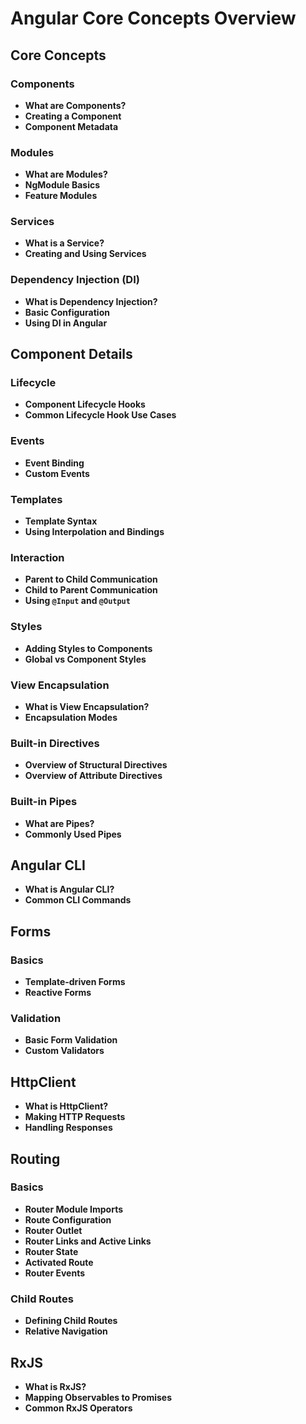 # Angular Core Concepts Overview

## Core Concepts
### Components
- **What are Components?**
- **Creating a Component**
- **Component Metadata**

### Modules
- **What are Modules?**
- **NgModule Basics**
- **Feature Modules**

### Services
- **What is a Service?**
- **Creating and Using Services**

### Dependency Injection (DI)
- **What is Dependency Injection?**
- **Basic Configuration**
- **Using DI in Angular**

## Component Details
### Lifecycle
- **Component Lifecycle Hooks**
- **Common Lifecycle Hook Use Cases**

### Events
- **Event Binding**
- **Custom Events**

### Templates
- **Template Syntax**
- **Using Interpolation and Bindings**

### Interaction
- **Parent to Child Communication**
- **Child to Parent Communication**
- **Using `@Input` and `@Output`**

### Styles
- **Adding Styles to Components**
- **Global vs Component Styles**

### View Encapsulation
- **What is View Encapsulation?**
- **Encapsulation Modes**

### Built-in Directives
- **Overview of Structural Directives**
- **Overview of Attribute Directives**

### Built-in Pipes
- **What are Pipes?**
- **Commonly Used Pipes**

## Angular CLI
- **What is Angular CLI?**
- **Common CLI Commands**

## Forms
### Basics
- **Template-driven Forms**
- **Reactive Forms**

### Validation
- **Basic Form Validation**
- **Custom Validators**

## HttpClient
- **What is HttpClient?**
- **Making HTTP Requests**
- **Handling Responses**

## Routing
### Basics
- **Router Module Imports**
- **Route Configuration**
- **Router Outlet**
- **Router Links and Active Links**
- **Router State**
- **Activated Route**
- **Router Events**

### Child Routes
- **Defining Child Routes**
- **Relative Navigation**

## RxJS
- **What is RxJS?**
- **Mapping Observables to Promises**
- **Common RxJS Operators**